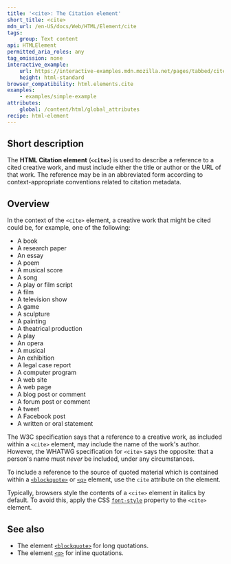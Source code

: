 ```yaml
---
title: '<cite>: The Citation element'
short_title: <cite>
mdn_url: /en-US/docs/Web/HTML/Element/cite
tags:
    group: Text content
api: HTMLElement
permitted_aria_roles: any
tag_omission: none
interactive_example:
    url: https://interactive-examples.mdn.mozilla.net/pages/tabbed/cite.html
    height: html-standard
browser_compatibility: html.elements.cite
examples:
    - examples/simple-example
attributes:
    global: /content/html/global_attributes
recipe: html-element
---
```


## Short description

The **HTML Citation element** (**`<cite>`**) is used to describe a
reference to a cited creative work, and must include either the title or
author or the URL of that work. The reference may be in an
abbreviated form according to context-appropriate conventions related to
citation metadata.

## Overview

In the context of the `<cite>` element, a creative work that might be
cited could be, for example, one of the following:

- A book
- A research paper
- An essay
- A poem
- A musical score
- A song
- A play or film script
- A film
- A television show
- A game
- A sculpture
- A painting
- A theatrical production
- A play
- An opera
- A musical
- An exhibition
- A legal case report
- A computer program
- A web site
- A web page
- A blog post or comment
- A forum post or comment
- A tweet
- A Facebook post
- A written or oral statement

The W3C specification says that a reference to a
creative work, as included within a `<cite>` element, may include the
name of the work's author. However, the WHATWG specification for
`<cite>` says the opposite: that a person's name must *never* be
included, under any circumstances.

To include a reference to the source of quoted material which is
contained within a
[`<blockquote>`](/en-US/docs/Web/HTML/Element/blockquote)
or
[`<q>`](/en-US/docs/Web/HTML/Element/q)
element, use the `cite` attribute on the element.

Typically, browsers style the contents of a `<cite>` element in italics
by default. To avoid this, apply the CSS
[`font-style`](/en-US/docs/Web/CSS/font-style)
property to the `<cite>` element.

## See also

- The element
  [`<blockquote>`](/en-US/docs/Web/HTML/Element/blockquote)
  for long quotations.
- The element
  [`<q>`](/en-US/docs/Web/HTML/Element/q)
  for inline quotations.
